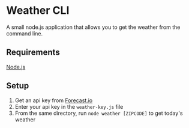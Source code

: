 # Weather CLI
A small node.js application that allows you to get the weather from the command line.

## Requirements
[Node.js](https://nodejs.org/en/)

## Setup
1. Get an api key from [Forecast.io](https://developer.forecast.io/)
2. Enter your api key in the ```weather-key.js``` file
3. From the same directory, run ```node weather [ZIPCODE]``` to get today's weather
